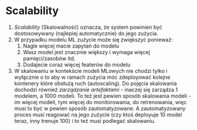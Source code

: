# Scalability
1. *Scalability* (Skalowalność) oznacza, że system powinien być dostosowywany (najlepiej automatycznie) do jego zużycia.
2. W przypadku modelu ML zużycie może się zwiększyć ponieważ:
	1. Nagle więcej macie zapytań do modelu
	2. Wasz model jest znacznie większy i wymaga więcej pamięci/zasobów itd.
	3. Dodajecie coraz więcej featerów do modelu
3. W skalowaniu w kontekście modeli MLowych nie chodzi tylko i wyłącznie o to aby w ramach zużycia móc zdeployować kolejne kontenery które obsłużą ruch (autoscaling). Do pojęcia skalowania dochodzi również *zarządzanie artefaktami* - inaczej się zarządza 1 modelem, a 1000 modeli. To też jest pewien sposób skalowania modeli - im więcej modeli, tym więcej do monitorowania, do retrenowania, więc musi to być w pewien sposób zautomatyzowane. A zautomatyzowany proces musi reagować na jego zużycie (czy ktoś deployuje 10 model teraz, inny trenuje 100) i to też musi podlegać skalowaniu.